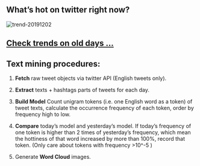 ## What’s hot on twitter right now?

![trend-20191202][wordcloud]

[wordcloud]: https://raw.githubusercontent.com/xdqc/tweet-trend-everyday/master/word-cloud/trend-20191202.png?token=AF5V4P7ADR6KQBZ4CEDTNIK6AXRMU "trend-20191202"

## [Check trends on old days ...](https://github.com/xdqc/tweet-trend-everyday/tree/master/word-cloud)

## Text mining procedures:

1. **Fetch** raw tweet objects via twitter API (English tweets only).

2. **Extract** texts + hashtags parts of tweets for each day.

3. **Build Model** Count unigram tokens (i.e. one English word as a token) of tweet texts, calculate the occurrence frequency of each token, order by frequency high to low.

4. **Compare** today’s model and yesterday’s model. If today’s frequency of one token is higher than 2 times of yesterday’s frequency, which mean the hottiness of that word increased by more than 100%, record that token. (Only care about tokens with frequency >10^-5 )

5. Generate **Word Cloud** images.
